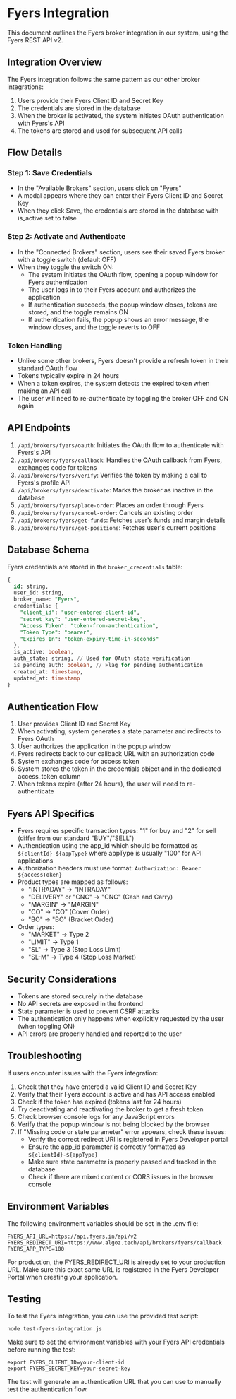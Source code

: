 # Fyers Integration

This document outlines the Fyers broker integration in our system, using the Fyers REST API v2.

## Integration Overview

The Fyers integration follows the same pattern as our other broker integrations:

1. Users provide their Fyers Client ID and Secret Key
2. The credentials are stored in the database
3. When the broker is activated, the system initiates OAuth authentication with Fyers's API
4. The tokens are stored and used for subsequent API calls

## Flow Details

### Step 1: Save Credentials
- In the "Available Brokers" section, users click on "Fyers"
- A modal appears where they can enter their Fyers Client ID and Secret Key
- When they click Save, the credentials are stored in the database with is_active set to false

### Step 2: Activate and Authenticate
- In the "Connected Brokers" section, users see their saved Fyers broker with a toggle switch (default OFF)
- When they toggle the switch ON:
  - The system initiates the OAuth flow, opening a popup window for Fyers authentication
  - The user logs in to their Fyers account and authorizes the application
  - If authentication succeeds, the popup window closes, tokens are stored, and the toggle remains ON
  - If authentication fails, the popup shows an error message, the window closes, and the toggle reverts to OFF

### Token Handling
- Unlike some other brokers, Fyers doesn't provide a refresh token in their standard OAuth flow
- Tokens typically expire in 24 hours
- When a token expires, the system detects the expired token when making an API call
- The user will need to re-authenticate by toggling the broker OFF and ON again

## API Endpoints

1. `/api/brokers/fyers/oauth`: Initiates the OAuth flow to authenticate with Fyers's API
2. `/api/brokers/fyers/callback`: Handles the OAuth callback from Fyers, exchanges code for tokens
3. `/api/brokers/fyers/verify`: Verifies the token by making a call to Fyers's profile API
4. `/api/brokers/fyers/deactivate`: Marks the broker as inactive in the database
5. `/api/brokers/fyers/place-order`: Places an order through Fyers
6. `/api/brokers/fyers/cancel-order`: Cancels an existing order
7. `/api/brokers/fyers/get-funds`: Fetches user's funds and margin details
8. `/api/brokers/fyers/get-positions`: Fetches user's current positions

## Database Schema

Fyers credentials are stored in the `broker_credentials` table:

```sql
{
  id: string,
  user_id: string,
  broker_name: "Fyers",
  credentials: {
    "client_id": "user-entered-client-id",
    "secret_key": "user-entered-secret-key",
    "Access Token": "token-from-authentication",
    "Token Type": "bearer",
    "Expires In": "token-expiry-time-in-seconds"
  },
  is_active: boolean,
  auth_state: string, // Used for OAuth state verification
  is_pending_auth: boolean, // Flag for pending authentication
  created_at: timestamp,
  updated_at: timestamp
}
```

## Authentication Flow

1. User provides Client ID and Secret Key
2. When activating, system generates a state parameter and redirects to Fyers OAuth
3. User authorizes the application in the popup window
4. Fyers redirects back to our callback URL with an authorization code
5. System exchanges code for access token
6. System stores the token in the credentials object and in the dedicated access_token column
7. When tokens expire (after 24 hours), the user will need to re-authenticate

## Fyers API Specifics

- Fyers requires specific transaction types: "1" for buy and "2" for sell (differ from our standard "BUY"/"SELL")
- Authentication using the app_id which should be formatted as `${clientId}-${appType}` where appType is usually "100" for API applications
- Authorization headers must use format: `Authorization: Bearer ${accessToken}`
- Product types are mapped as follows:
  - "INTRADAY" -> "INTRADAY"
  - "DELIVERY" or "CNC" -> "CNC" (Cash and Carry)
  - "MARGIN" -> "MARGIN"
  - "CO" -> "CO" (Cover Order)
  - "BO" -> "BO" (Bracket Order)
- Order types:
  - "MARKET" -> Type 2
  - "LIMIT" -> Type 1
  - "SL" -> Type 3 (Stop Loss Limit)
  - "SL-M" -> Type 4 (Stop Loss Market)

## Security Considerations

- Tokens are stored securely in the database
- No API secrets are exposed in the frontend
- State parameter is used to prevent CSRF attacks
- The authentication only happens when explicitly requested by the user (when toggling ON)
- API errors are properly handled and reported to the user

## Troubleshooting

If users encounter issues with the Fyers integration:

1. Check that they have entered a valid Client ID and Secret Key
2. Verify that their Fyers account is active and has API access enabled
3. Check if the token has expired (tokens last for 24 hours)
4. Try deactivating and reactivating the broker to get a fresh token
5. Check browser console logs for any JavaScript errors
6. Verify that the popup window is not being blocked by the browser
7. If "Missing code or state parameter" error appears, check these issues:
   - Verify the correct redirect URI is registered in Fyers Developer portal
   - Ensure the app_id parameter is correctly formatted as `${clientId}-${appType}`
   - Make sure state parameter is properly passed and tracked in the database
   - Check if there are mixed content or CORS issues in the browser console

## Environment Variables

The following environment variables should be set in the .env file:

```
FYERS_API_URL=https://api.fyers.in/api/v2
FYERS_REDIRECT_URI=https://www.algoz.tech/api/brokers/fyers/callback
FYERS_APP_TYPE=100
```

For production, the FYERS_REDIRECT_URI is already set to your production URL. Make sure this exact same URL is registered in the Fyers Developer Portal when creating your application.

## Testing

To test the Fyers integration, you can use the provided test script:

```
node test-fyers-integration.js
```

Make sure to set the environment variables with your Fyers API credentials before running the test:

```
export FYERS_CLIENT_ID=your-client-id
export FYERS_SECRET_KEY=your-secret-key
```

The test will generate an authentication URL that you can use to manually test the authentication flow. 